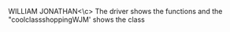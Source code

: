 <c>WILLIAM JONATHAN<\c>
The driver shows the functions and the "coolclassshoppingWJM' shows the class<br>

